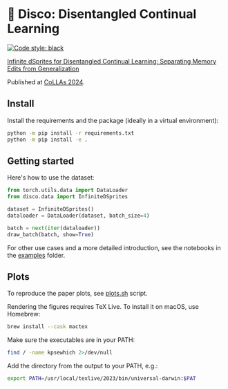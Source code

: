 # 🪩 Disco: Disentangled Continual Learning

<p align="left">
<a href="https://github.com/psf/black"><img alt="Code style: black" src="https://img.shields.io/badge/code%20style-black-000000.svg"></a>
</p>

[Infinite dSprites for Disentangled Continual Learning: Separating Memory Edits from Generalization](https://arxiv.org/abs/2312.16731)

Published at [CoLLAs 2024](https://lifelong-ml.cc/Conferences/2024/acceptedpapersandvideos/conf-2024-30).

## Install

Install the requirements and the package (ideally in a virtual environment):

```bash
python -m pip install -r requirements.txt
python -m pip install -e .
```

## Getting started

Here's how to use the dataset:

```python
from torch.utils.data import DataLoader
from disco.data import InfiniteDSprites

dataset = InfiniteDSprites()
dataloader = DataLoader(dataset, batch_size=4)

batch = next(iter(dataloader))
draw_batch(batch, show=True)
```

For other use cases and a more detailed introduction, see the notebooks in the [examples](examples/) folder.

## Plots

To reproduce the paper plots, see [plots.sh](plots/plots.sh) script.

Rendering the figures requires TeX Live. To install it on macOS, use Homebrew:

```bash
brew install --cask mactex
```

Make sure the executables are in your PATH:

```bash
find / -name kpsewhich 2>/dev/null
```

Add the directory from the output to your PATH, e.g.:

```bash
export PATH=/usr/local/texlive/2023/bin/universal-darwin:$PAT
```
